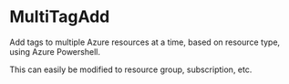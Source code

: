 # MultiTagAdd
Add tags to multiple Azure resources at a time, based on resource type, using Azure Powershell.

This can easily be modified to resource group, subscription, etc.
